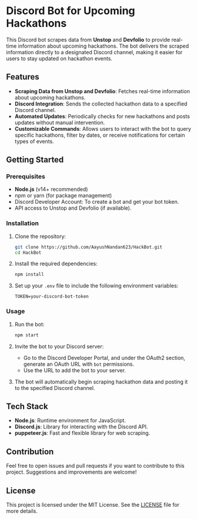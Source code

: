 # Discord Bot for Upcoming Hackathons

This Discord bot scrapes data from **Unstop** and **Devfolio** to provide real-time information about upcoming hackathons. The bot delivers the scraped information directly to a designated Discord channel, making it easier for users to stay updated on hackathon events.

## Features

- **Scraping Data from Unstop and Devfolio**: Fetches real-time information about upcoming hackathons.
- **Discord Integration**: Sends the collected hackathon data to a specified Discord channel.
- **Automated Updates**: Periodically checks for new hackathons and posts updates without manual intervention.
- **Customizable Commands**: Allows users to interact with the bot to query specific hackathons, filter by dates, or receive notifications for certain types of events.

## Getting Started

### Prerequisites

- **Node.js** (v14+ recommended)
- npm or yarn (for package management)
- Discord Developer Account: To create a bot and get your bot token.
- API access to Unstop and Devfolio (if available).

### Installation

1. Clone the repository:
    ```bash
    git clone https://github.com/AayushNandan623/HackBot.git
    cd HackBot
    ```

2. Install the required dependencies:
    ```bash
    npm install
    ```

3. Set up your `.env` file to include the following environment variables:
    ```
    TOKEN=your-discord-bot-token
    ```

### Usage

1. Run the bot:
    ```bash
    npm start
    ```

2. Invite the bot to your Discord server:
   - Go to the Discord Developer Portal, and under the OAuth2 section, generate an OAuth URL with `bot` permissions.
   - Use the URL to add the bot to your server.

3. The bot will automatically begin scraping hackathon data and posting it to the specified Discord channel.



## Tech Stack

- **Node.js**: Runtime environment for JavaScript.
- **Discord.js**: Library for interacting with the Discord API.
- **puppeteer.js**: Fast and flexible library for web scraping.

## Contribution

Feel free to open issues and pull requests if you want to contribute to this project. Suggestions and improvements are welcome!

## License

This project is licensed under the MIT License. See the [LICENSE](LICENSE) file for more details.

